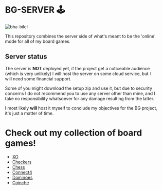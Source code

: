 # BG-SERVER 🕹️
<p align="left"> <img src="https://komarev.com/ghpvc/?username=bha-bilel&label=Project%20views&color=0e75b6&style=plastic" alt="bha-bilel" /> </p>

This repository combines the server side of what's meant to be the 'online' mode for all of my board games.

## Server status

The server is **NOT** deployed yet, if the project get a noticeable audience (which is very unlikely) I will host the server on some cloud service, but I will need some financial support.

Some of you might download the setup zip and use it, but due to security concerns I do not recommend you to use any server other than mine, and I take no responsibility whatsoever for any damage resulting from the latter.

I most likely **will** host it myself to conclude my objectives for the BG project, it's just a matter of time.

# Check out my collection of board games!
- [XO](https://github.com/BHA-Bilel/JavaFX-XO)
- [Checkers](https://github.com/BHA-Bilel/JavaFX-CHECKERS)
- [Chess](https://github.com/BHA-Bilel/JavaFX-CHESS)
- [Connect4](https://github.com/BHA-Bilel/JavaFX-CONNECT4)
- [Dominoes](https://github.com/BHA-Bilel/JavaFX-DOMINOS)
- [Coinche](https://github.com/BHA-Bilel/JavaFX-COINCHE)
